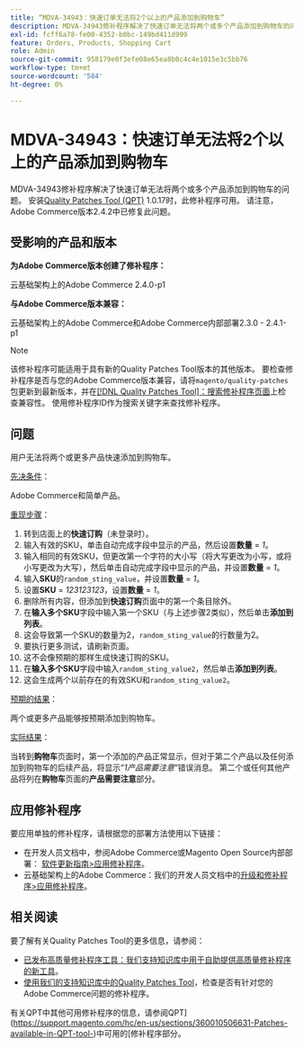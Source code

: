 ```yaml
---
title: “MDVA-34943：快速订单无法将2个以上的产品添加到购物车”
description: MDVA-34943修补程序解决了快速订单无法将两个或多个产品添加到购物车的问题。 安装[Quality Patches Tool (QPT)](/help/announcements/adobe-commerce-announcements/magento-quality-patches-released-new-tool-to-self-serve-quality-patches.md) 1.0.17后，即可使用此修补程序。 请注意，Adobe Commerce版本2.4.2中已修复此问题。
exl-id: fcff6a78-fe00-4352-b0bc-149bd411d999
feature: Orders, Products, Shopping Cart
role: Admin
source-git-commit: 958179e0f3efe08e65ea8b0c4c4e1015e3c5bb76
workflow-type: tm+mt
source-wordcount: '584'
ht-degree: 0%

---
```


# MDVA-34943：快速订单无法将2个以上的产品添加到购物车

MDVA-34943修补程序解决了快速订单无法将两个或多个产品添加到购物车的问题。 安装[Quality Patches Tool (QPT)](/help/announcements/adobe-commerce-announcements/magento-quality-patches-released-new-tool-to-self-serve-quality-patches.md) 1.0.17时，此修补程序可用。 请注意，Adobe Commerce版本2.4.2中已修复此问题。

## 受影响的产品和版本

**为Adobe Commerce版本创建了修补程序：**

云基础架构上的Adobe Commerce 2.4.0-p1

**与Adobe Commerce版本兼容：**

云基础架构上的Adobe Commerce和Adobe Commerce内部部署2.3.0 - 2.4.1-p1

>[!NOTE]
>
>该修补程序可能适用于具有新的Quality Patches Tool版本的其他版本。 要检查修补程序是否与您的Adobe Commerce版本兼容，请将`magento/quality-patches`包更新到最新版本，并在[[!DNL Quality Patches Tool]：搜索修补程序页面](https://devdocs.magento.com/quality-patches/tool.html#patch-grid)上检查兼容性。 使用修补程序ID作为搜索关键字来查找修补程序。

## 问题

用户无法将两个或更多产品快速添加到购物车。

<u>先决条件</u>：

Adobe Commerce和简单产品。

<u>重现步骤</u>：

1. 转到店面上的&#x200B;**快速订购**（未登录时）。
1. 输入有效的SKU，单击自动完成字段中显示的产品，然后设置&#x200B;**数量** = *1*。
1. 输入相同的有效SKU，但更改第一个字符的大小写（将大写更改为小写，或将小写更改为大写），然后单击自动完成字段中显示的产品，并设置&#x200B;**数量** = *1*。
1. 输入&#x200B;**SKU**&#x200B;的`random_sting_value`，并设置&#x200B;**数量** = *1*。
1. 设置&#x200B;**SKU** = *123123123*，设置&#x200B;**数量** = *1*。
1. 删除所有内容，但添加到&#x200B;**快速订购**&#x200B;页面中的第一个条目除外。
1. 在&#x200B;**输入多个SKU**&#x200B;字段中输入第一个SKU（与上述步骤2类似），然后单击&#x200B;**添加到列表**。
1. 这会导致第一个SKU的数量为2，`random_sting_value`的行数量为2。
1. 要执行更多测试，请刷新页面。
1. 这不会像预期的那样生成快速订购的SKU。
1. 在&#x200B;**输入多个SKU**&#x200B;字段中输入`random_sting_value2`，然后单击&#x200B;**添加到列表**。
1. 这会生成两个以前存在的有效SKU和`random_sting_value2`。

<u>预期的结果</u>：

两个或更多产品能够按预期添加到购物车。

<u>实际结果</u>：

当转到&#x200B;**购物车**&#x200B;页面时，第一个添加的产品正常显示，但对于第二个产品以及任何添加到购物车的后续产品，将显示“*1产品需要注意*”错误消息。 第二个或任何其他产品将列在&#x200B;**购物车**&#x200B;页面的&#x200B;**产品需要注意**&#x200B;部分。

## 应用修补程序

要应用单独的修补程序，请根据您的部署方法使用以下链接：

* 在开发人员文档中，参阅Adobe Commerce或Magento Open Source内部部署： [软件更新指南>应用修补程序](https://devdocs.magento.com/guides/v2.4/comp-mgr/patching/mqp.html)。
* 云基础架构上的Adobe Commerce：我们的开发人员文档中的[升级和修补程序>应用修补程序](https://devdocs.magento.com/cloud/project/project-patch.html)。

## 相关阅读

要了解有关Quality Patches Tool的更多信息，请参阅：

* [已发布高质量修补程序工具：我们支持知识库中用于自助提供高质量修补程序的新工具](/help/announcements/adobe-commerce-announcements/magento-quality-patches-released-new-tool-to-self-serve-quality-patches.md)。
* [使用我们的支持知识库中的Quality Patches Tool](/help/support-tools/patches-available-in-qpt-tool/check-patch-for-magento-issue-with-magento-quality-patches.md)，检查是否有针对您的Adobe Commerce问题的修补程序。

有关QPT中其他可用修补程序的信息，请参阅QPT](https://support.magento.com/hc/en-us/sections/360010506631-Patches-available-in-QPT-tool-)中可用的[修补程序部分。
